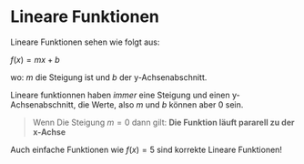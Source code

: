 # Lineare Funktionen

Lineare Funktionen sehen wie folgt aus:

$f(x) = mx + b$

wo:  $m$ die Steigung ist und $b$ der y-Achsenabschnitt. 

Lineare funktionnen haben *immer* eine Steigung und einen y-Achsenabschnitt, die Werte, also $m$ und $b$ können aber $0$ sein.

> Wenn Die Steigung $m = 0$ dann gilt: **Die Funktion läuft pararell zu der x-Achse**

Auch einfache Funktionen wie $f(x) = 5$ sind korrekte Lineare Funktionen!